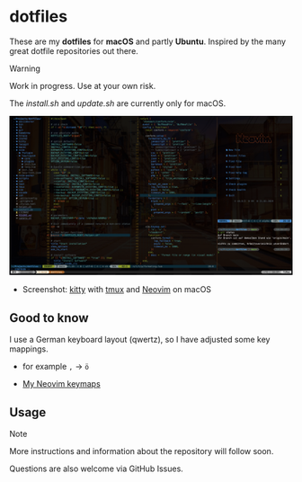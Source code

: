 # dotfiles

These are my **dotfiles** for **macOS** and partly **Ubuntu**.
Inspired by the many great dotfile repositories out there.

> [!WARNING]
> Work in progress. Use at your own risk.
>
> The _install.sh_ and _update.sh_ are currently only for macOS.

![Screenshot](docs/images/screenshot_20240221.png)

- Screenshot: [kitty](https://sw.kovidgoyal.net/kitty/)
  with [tmux](https://github.com/tmux/tmux/wiki)
  and [Neovim](https://neovim.io/) on macOS

## Good to know

I use a German keyboard layout (qwertz), so I have adjusted some key mappings.

- for example `,` -> `ö`

- [My Neovim keymaps](nvim/docs/keymaps.md)

## Usage

> [!NOTE]
> More instructions and information about the repository will follow soon.
>
> Questions are also welcome via GitHub Issues.

